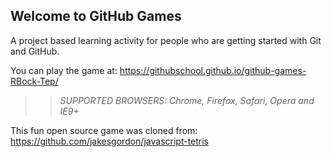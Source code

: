 ## Welcome to GitHub Games

A project based learning activity for people who are getting started with Git and GitHub.

You can play the game at: https://githubschool.github.io/github-games-RBock-Tep/

>> _*SUPPORTED BROWSERS*: Chrome, Firefox, Safari, Opera and IE9+_

This fun open source game was cloned from: https://github.com/jakesgordon/javascript-tetris

